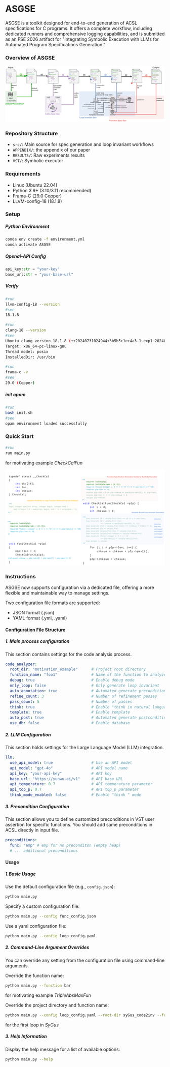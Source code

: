 # ASGSE

ASGSE is a toolkit designed for end-to-end generation of ACSL specifications for C programs. It offers a complete workflow, including dedicated runners and comprehensive logging capabilities, and is submitted as an FSE 2026 artifact for "Integrating Symbolic Execution with LLMs for Automated Program Specifications Generation."

### Overview of ASGSE

![workflow](./images/workflow.png)

### Repository Structure
- `src/`: Main source for spec generation and loop invariant workflows
- `APPENDIX/`: the appendix of our paper
- `RESULTS/`: Raw experiments results
- `VST/`: Symbolic executor

### Requirements
- Linux (Ubuntu 22.04)
- Python 3.9+ (3.10/3.11 recommended)
- Frama-C (29.0 Copper)
- LLVM-config-18 (18.1.8)

### Setup 
##### Python Environment

```bash
conda env create -f environment.yml
conda activate ASGSE
```

##### Openai-API Config

```python
api_key:str = "your-key" 
base_url:str = "your-base-url" 
```

##### Verify

```bash
#run
llvm-config-18 --version
#see
18.1.8
```
```bash
#run
clang-18 --version
#see
Ubuntu clang version 18.1.8 (++20240731024944+3b5b5c1ec4a3-1~exp1~20240731145000.144)
Target: x86_64-pc-linux-gnu
Thread model: posix
InstalledDir: /usr/bin
```

```bash
#run
frama-c -v
#see
29.0 (Copper)
```

##### init opam

```bash
#run
bash init.sh
#see
opam environment loaded successfully
```

### Quick Start

```python
#run
run main.py
```
for motivating example *CheckCalFun*

![example](./images/example.png)

### Instructions

ASGSE now supports configuration via a dedicated file, offering a more flexible and maintainable way to manage settings. 

Two configuration file formats are supported:

- JSON format (.json)
- YAML format (.yml, .yaml)



#### Configuration File Structure

##### 1. Main process configuration

This section contains settings for the code analysis process.

```yaml
code_analyzer:
  root_dir: "motivation_example"      # Project root directory
  function_name: "foo1"               # Name of the function to analyze
  debug: true                         # Enable debug mode
  only_loop: false                    # Only generate loop invariant
  auto_annotation: true               # Automated generate precondition
  refine_count: 3                     # Number of refinement passes
  pass_count: 5                       # Number of passes
  think: true                         # Enable "think in natural language" mode
  template: true                      # Enable template
  auto_post: true                     # Automated generate postconditions
  use_db: false                       # Enable database
```

##### 2. LLM Configuration 

This section holds settings for the Large Language Model (LLM) integration.

```yml
llm:
  use_api_model: true                 # Use an API model
  api_model: "gpt-4o"                 # API model name
  api_key: "your-api-key"             # API key
  base_url: "https://yunwu.ai/v1"     # API base URL
  api_temperature: 0.7                # API temperature parameter
  api_top_p: 0.7                      # API top_p parameter
  think_mode_enabled: false           # Enable "think " mode
```

##### 3. Precondition Configuration

This section allows you to define customized preconditions in VST user assertion for specific functions. You should add same preconditions in ACSL directly in input file.

```yml
preconditions:
  func: "emp" # emp for no preconditon (empty heap)
  # ... additional preconditions
```

#### Usage

##### 1.Basic Usage

Use the default configuration file (e.g., `config.json`):

```bash
python main.py
```

Specify a custom configuration file:

```bash
python main.py --config func_config.json
```

Use a yaml configuration file:

```bash
python main.py --config loop_config.yaml
```

##### 2. Command-Line Argument Overrides

You can override any setting from the configuration file using command-line arguments.

Override the function name:

```bash
python main.py --function bar
```

for motivating example *TripleAbsMaxFun*

Override the project directory and function name: 

```bash
python main.py --config loop_config.yaml --root-dir syGus_code2inv --function foo1
```

for the first loop in *SyGus*

##### 3. Help Information

Display the help message for a list of available options:

```bash
python main.py --help
```



